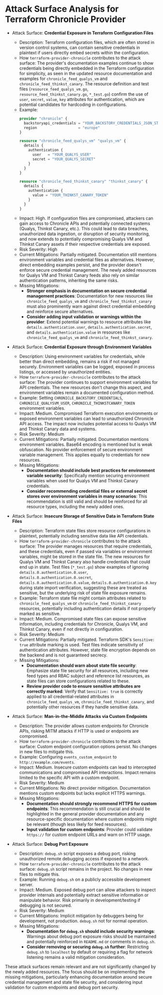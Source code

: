 # Attack Surface Analysis for Terraform Chronicle Provider

- Attack Surface: **Credential Exposure in Terraform Configuration Files**
  - Description: Terraform configuration files, which are often stored in version control systems, can contain sensitive credentials in plaintext if users directly embed secrets within the configuration.
  - How `terraform-provider-chronicle` contributes to the attack surface: The provider's documentation examples continue to show credentials being directly embedded in the Terraform configuration for simplicity, as seen in the updated resource documentation and examples for `chronicle_feed_qualys_vm` and `chronicle_feed_thinkst_canary`.  The resource definition and test files (`resource_feed_qualys_vm.go`, `resource_feed_thinkst_canary.go`, `*_test.go`) confirm the use of `user`, `secret`, `value`, `key` attributes for authentication, which are potential candidates for hardcoding in configurations.
  - Example:
    ```terraform
    provider "chronicle" {
      backstoryapi_credentials = "YOUR_BACKSTORY_CREDENTIALS_JSON_STRING"
      region                   = "europe"
    }

    resource "chronicle_feed_qualys_vm" "qualys_vm" {
      details {
        authentication {
          user   = "YOUR_QUALYS_USER"
          secret = "YOUR_QUALYS_SECRET"
        }
      }
    }

    resource "chronicle_feed_thinkst_canary" "thinkst_canary" {
      details {
        authentication {
          value = "YOUR_THINKST_CANARY_TOKEN"
        }
      }
    }
    ```
  - Impact: High. If configuration files are compromised, attackers can gain access to Chronicle APIs and potentially connected systems (Qualys, Thinkst Canary, etc.). This could lead to data breaches, unauthorized data ingestion, or disruption of security monitoring, and now extends to potentially compromising Qualys VM and Thinkst Canary assets if their respective credentials are exposed.
  - Risk Severity: High
  - Current Mitigations: Partially mitigated. Documentation still mentions environment variables and credential files as alternatives. However, direct embedding examples persist, and the provider doesn't enforce secure credential management. The newly added resources for Qualys VM and Thinkst Canary feeds also rely on similar authentication patterns, inheriting the same risks.
  - Missing Mitigations:
    - **Stronger emphasis in documentation on secure credential management practices**:  Documentation for new resources like `chronicle_feed_qualys_vm` and `chronicle_feed_thinkst_canary` must also prominently warn against direct credential embedding and reinforce secure alternatives.
    - **Consider adding input validation or warnings within the provider**:  Extend potential warnings to resource attributes like `details.authentication.user`, `details.authentication.secret`, and `details.authentication.value` in resources like `chronicle_feed_qualys_vm` and `chronicle_feed_thinkst_canary`.

- Attack Surface: **Credential Exposure through Environment Variables**
  - Description: Using environment variables for credentials, while better than direct embedding, remains a risk if not managed securely. Environment variables can be logged, exposed in process listings, or accessed by unauthorized entities.
  - How `terraform-provider-chronicle` contributes to the attack surface: The provider continues to support environment variables for API credentials. The new resources don't change this aspect, and environment variables remain a documented configuration method.
  - Example: Setting `CHRONICLE_BACKSTORY_CREDENTIALS`, `CHRONICLE_QUALYSVM_USER`, `CHRONICLE_THINKSTCANARY_TOKEN` environment variables.
  - Impact: Medium. Compromised Terraform execution environments or exposed environment variables can lead to unauthorized Chronicle API access. The impact now includes potential access to Qualys VM and Thinkst Canary data and systems.
  - Risk Severity: Medium
  - Current Mitigations: Partially mitigated. Documentation mentions environment variables. Base64 encoding is mentioned but is weak obfuscation. No provider enforcement of secure environment variable management. This applies equally to credentials for new resources.
  - Missing Mitigations:
    - **Documentation should include best practices for environment variable security**:  Specifically mention securing environment variables when used for Qualys VM and Thinkst Canary credentials.
    - **Consider recommending credential files or external secret stores over environment variables in many scenarios**:  This recommendation is still valid and should be reinforced for all resource types, including the newly added ones.

- Attack Surface: **Insecure Storage of Sensitive Data in Terraform State Files**
  - Description: Terraform state files store resource configurations in plaintext, potentially including sensitive data like API credentials.
  - How `terraform-provider-chronicle` contributes to the attack surface: The provider manages resources that require credentials, and these credentials, even if passed via variables or environment variables, might be stored in the state file. The new resources for Qualys VM and Thinkst Canary also handle credentials that could end up in state. Test files (`*_test.go`) show examples of ignoring `details.0.authentication.0.user`, `details.0.authentication.0.secret`, `details.0.authentication.0.value`, `details.0.authentication.0.key` during state import verification, suggesting these are treated as sensitive, but the underlying risk of state file exposure remains.
  - Example: Terraform state file might contain attributes related to `chronicle_feed_qualys_vm` or `chronicle_feed_thinkst_canary` resources, potentially including authentication details if not properly marked as sensitive.
  - Impact: Medium. Compromised state files can expose sensitive information, including credentials for Chronicle, Qualys VM, and Thinkst Canary, even if not directly in configuration.
  - Risk Severity: Medium
  - Current Mitigations: Partially mitigated. Terraform SDK's `Sensitive: true` attribute marking is used. Test files indicate sensitivity of authentication attributes. However, state file encryption depends on the backend and is not guaranteed secrecy.
  - Missing Mitigations:
    - **Documentation should warn about state file security**:  Emphasize state file security for all resources, including new feed types and RBAC subject and reference list resources, as state files can store configurations related to these.
    - **Review provider code to ensure sensitive attributes are correctly marked**:  Verify that `Sensitive: true` is correctly applied to all credential-related attributes in `chronicle_feed_qualys_vm`, `chronicle_feed_thinkst_canary`, and potentially other resources if they handle sensitive data.

- Attack Surface: **Man-in-the-Middle Attacks via Custom Endpoints**
  - Description: The provider allows custom endpoints for Chronicle APIs, risking MITM attacks if HTTP is used or endpoints are compromised.
  - How `terraform-provider-chronicle` contributes to the attack surface: Custom endpoint configuration options persist. No changes in new files to mitigate this.
  - Example: Configuring `events_custom_endpoint` to `http://example.com/events`.
  - Impact: Medium. Insecure custom endpoints can lead to intercepted communications and compromised API interactions. Impact remains limited to the specific API with a custom endpoint.
  - Risk Severity: Medium
  - Current Mitigations: No direct provider mitigation. Documentation mentions custom endpoints but lacks explicit HTTPS warnings.
  - Missing Mitigations:
    - **Documentation should strongly recommend HTTPS for custom endpoints**:  This recommendation is still crucial and should be highlighted in the general provider documentation and any resource-specific documentation where custom endpoints might be relevant (though less likely for feed resources).
    - **Input validation for custom endpoints**:  Provider could validate `https://` for custom endpoint URLs and warn on HTTP usage.

- Attack Surface: **Debug Port Exposure**
  - Description: `debug.sh` script exposes a debug port, risking unauthorized remote debugging access if exposed to a network.
  - How `terraform-provider-chronicle` contributes to the attack surface: `debug.sh` script remains in the project. No changes in new files to mitigate this.
  - Example: Running `debug.sh` on a publicly accessible development server.
  - Impact: Medium. Exposed debug port can allow attackers to inspect provider internals and potentially extract sensitive information or manipulate behavior. Risk primarily in development/testing if debugging is not secured.
  - Risk Severity: Medium
  - Current Mitigations: Implicit mitigation by debuggers being for development, not production. `debug.sh` not for normal operation.
  - Missing Mitigations:
    - **Documentation for `debug.sh` should include security warnings**:  Warnings about debug port exposure risks should be maintained and potentially reinforced in `README.md` or comments in `debug.sh`.
    - **Consider removing or securing `debug.sh` further**:  Restricting `debug.sh` to `localhost` by default or requiring a flag for network listening remains a valid mitigation consideration.

These attack surfaces remain relevant and are not significantly changed by the newly added resources. The focus should be on implementing the missing mitigations, particularly enhancing documentation around secure credential management and state file security, and considering input validation for custom endpoints and debug port security.
